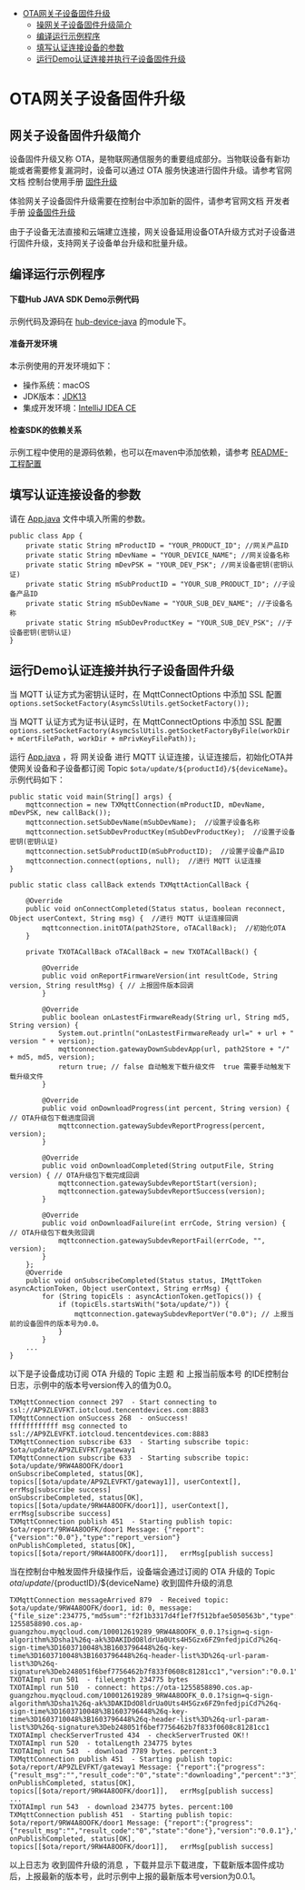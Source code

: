 * [OTA网关子设备固件升级](#OTA网关子设备固件升级)
  * [操网关子设备固件升级简介](#网关子设备固件升级简介)
  * [编译运行示例程序](#编译运行示例程序)
  * [填写认证连接设备的参数](#填写认证连接设备的参数)
  * [运行Demo认证连接并执行子设备固件升级](#运行Demo认证连接并执行子设备固件升级)

# OTA网关子设备固件升级
## 网关子设备固件升级简介

设备固件升级又称 OTA，是物联网通信服务的重要组成部分。当物联设备有新功能或者需要修复漏洞时，设备可以通过 OTA 服务快速进行固件升级。请参考官网文档 控制台使用手册 [固件升级](https://cloud.tencent.com/document/product/634/14673)

体验网关子设备固件升级需要在控制台中添加新的固件，请参考官网文档 开发者手册 [设备固件升级](https://cloud.tencent.com/document/product/634/14674)

由于子设备无法直接和云端建立连接，网关设备延用设备OTA升级方式对子设备进行固件升级，支持网关子设备单台升级和批量升级。

## 编译运行示例程序

#### 下载Hub JAVA SDK Demo示例代码

示例代码及源码在 [hub-device-java](https://github.com/tencentyun/iot-device-java/tree/master/hub/hub-device-java) 的module下。

#### 准备开发环境

本示例使用的开发环境如下：

* 操作系统：macOS
* JDK版本：[JDK13](https://www.oracle.com/java/technologies/javase-jdk13-downloads.html)
* 集成开发环境：[IntelliJ IDEA CE](https://www.jetbrains.com/idea/)

#### 检查SDK的依赖关系

示例工程中使用的是源码依赖，也可以在maven中添加依赖，请参考 [README-工程配置](https://github.com/tencentyun/iot-device-java/blob/master/hub/hub-device-java/README.md#工程配置)

## 填写认证连接设备的参数

请在 [App.java](https://github.com/tencentyun/iot-device-java/blob/master/hub/hub-device-java/src/main/java/com/tencent/iot/hub/device/java/App.java) 文件中填入所需的参数。
```
public class App {
    private static String mProductID = "YOUR_PRODUCT_ID"; //网关产品ID
	private static String mDevName = "YOUR_DEVICE_NAME"; //网关设备名称
	private static String mDevPSK = "YOUR_DEV_PSK"; //网关设备密钥(密钥认证)
	private static String mSubProductID = "YOUR_SUB_PRODUCT_ID"; //子设备产品ID
	private static String mSubDevName = "YOUR_SUB_DEV_NAME"; //子设备名称
	private static String mSubDevProductKey = "YOUR_SUB_DEV_PSK"; //子设备密钥(密钥认证)
}
```

## 运行Demo认证连接并执行子设备固件升级

当 MQTT 认证方式为密钥认证时，在 MqttConnectOptions 中添加 SSL 配置 `options.setSocketFactory(AsymcSslUtils.getSocketFactory());`

当 MQTT 认证方式为证书认证时，在 MqttConnectOptions 中添加 SSL 配置 `options.setSocketFactory(AsymcSslUtils.getSocketFactoryByFile(workDir + mCertFilePath, workDir + mPrivKeyFilePath));`

运行 [App.java](https://github.com/tencentyun/iot-device-java/blob/master/hub/hub-device-java/src/main/java/com/tencent/iot/hub/device/java/App.java) ，将 网关设备 进行 MQTT 认证连接，认证连接后，初始化OTA并使网关设备和子设备都订阅 Topic `$ota/update/${productId}/${deviceName}`。示例代码如下：

```
public static void main(String[] args) {
    mqttconnection = new TXMqttConnection(mProductID, mDevName, mDevPSK, new callBack());
    mqttconnection.setSubDevName(mSubDevName);  //设置子设备名称
    mqttconnection.setSubDevProductKey(mSubDevProductKey);  //设置子设备密钥(密钥认证)
    mqttconnection.setSubProductID(mSubProductID);  //设置子设备产品ID
    mqttconnection.connect(options, null);  //进行 MQTT 认证连接
}

public static class callBack extends TXMqttActionCallBack {

    @Override
    public void onConnectCompleted(Status status, boolean reconnect, Object userContext, String msg) {  //进行 MQTT 认证连接回调
        mqttconnection.initOTA(path2Store, oTACallBack);  //初始化OTA
    }

    private TXOTACallBack oTACallBack = new TXOTACallBack() {

        @Override
        public void onReportFirmwareVersion(int resultCode, String version, String resultMsg) { // 上报固件版本回调
        }

        @Override
        public boolean onLastestFirmwareReady(String url, String md5, String version) {
        	System.out.println("onLastestFirmwareReady url=" + url + " version " + version);
        	mqttconnection.gatewayDownSubdevApp(url, path2Store + "/" + md5, md5, version);
        	return true; // false 自动触发下载升级文件  true 需要手动触发下载升级文件
        }

        @Override
        public void onDownloadProgress(int percent, String version) { // OTA升级包下载进度回调
        	mqttconnection.gatewaySubdevReportProgress(percent, version);
        }

        @Override
        public void onDownloadCompleted(String outputFile, String version) { // OTA升级包下载完成回调
        	mqttconnection.gatewaySubdevReportStart(version);
        	mqttconnection.gatewaySubdevReportSuccess(version);
        }

        @Override
        public void onDownloadFailure(int errCode, String version) { // OTA升级包下载失败回调
        	mqttconnection.gatewaySubdevReportFail(errCode, "", version);
        }
    };
    @Override
    public void onSubscribeCompleted(Status status, IMqttToken asyncActionToken, Object userContext, String errMsg) {
        for (String topicEls : asyncActionToken.getTopics()) {
            if (topicEls.startsWith("$ota/update/")) {
                mqttconnection.gatewaySubdevReportVer("0.0"); // 上报当前的设备固件的版本号为0.0。
            }
        }
    ...
}
```

以下是子设备成功订阅 OTA 升级的 Topic 主题 和 上报当前版本号 的IDE控制台日志，示例中的版本号version传入的值为0.0。

```
TXMqttConnection connect 297  - Start connecting to ssl://AP9ZLEVFKT.iotcloud.tencentdevices.com:8883
TXMqttConnection onSuccess 268  - onSuccess!
ffffffffffff msg connected to ssl://AP9ZLEVFKT.iotcloud.tencentdevices.com:8883
TXMqttConnection subscribe 633  - Starting subscribe topic: $ota/update/AP9ZLEVFKT/gateway1
TXMqttConnection subscribe 633  - Starting subscribe topic: $ota/update/9RW4A8OOFK/door1
onSubscribeCompleted, status[OK], topics[[$ota/update/AP9ZLEVFKT/gateway1]], userContext[], errMsg[subscribe success]
onSubscribeCompleted, status[OK], topics[[$ota/update/9RW4A8OOFK/door1]], userContext[], errMsg[subscribe success]
TXMqttConnection publish 451  - Starting publish topic: $ota/report/9RW4A8OOFK/door1 Message: {"report":{"version":"0.0"},"type":"report_version"}
onPublishCompleted, status[OK], topics[[$ota/report/9RW4A8OOFK/door1]],   errMsg[publish success]
```

当在控制台中触发固件升级操作后，设备端会通过订阅的 OTA 升级的 Topic $ota/update/${productID}/${deviceName} 收到固件升级的消息

```
TXMqttConnection messageArrived 879  - Received topic: $ota/update/9RW4A8OOFK/door1, id: 0, message: {"file_size":234775,"md5sum":"f2f1b3317d4f1ef7f512bfae5050563b","type":"update_firmware","url":"https://ota-1255858890.cos.ap-guangzhou.myqcloud.com/100012619289_9RW4A8OOFK_0.0.1?sign=q-sign-algorithm%3Dsha1%26q-ak%3DAKIDdO8ldrUa0Uts4H5Gzx6FZ9nfedjpiCd7%26q-sign-time%3D1603710048%3B1603796448%26q-key-time%3D1603710048%3B1603796448%26q-header-list%3D%26q-url-param-list%3D%26q-signature%3Deb248051f6bef7756462b7f833f0608c81281cc1","version":"0.0.1"}
TXOTAImpl run 501  - fileLength 234775 bytes
TXOTAImpl run 510  - connect: https://ota-1255858890.cos.ap-guangzhou.myqcloud.com/100012619289_9RW4A8OOFK_0.0.1?sign=q-sign-algorithm%3Dsha1%26q-ak%3DAKIDdO8ldrUa0Uts4H5Gzx6FZ9nfedjpiCd7%26q-sign-time%3D1603710048%3B1603796448%26q-key-time%3D1603710048%3B1603796448%26q-header-list%3D%26q-url-param-list%3D%26q-signature%3Deb248051f6bef7756462b7f833f0608c81281cc1
TXOTAImpl checkServerTrusted 434  - checkServerTrusted OK!!
TXOTAImpl run 520  - totalLength 234775 bytes
TXOTAImpl run 543  - download 7789 bytes. percent:3
TXMqttConnection publish 451  - Starting publish topic: $ota/report/AP9ZLEVFKT/gateway1 Message: {"report":{"progress":{"result_msg":"","result_code":"0","state":"downloading","percent":"3"},"version":"0.0.1"},"type":"report_progress"}
onPublishCompleted, status[OK], topics[[$ota/report/9RW4A8OOFK/door1]],   errMsg[publish success]
...
TXOTAImpl run 543  - download 234775 bytes. percent:100
TXMqttConnection publish 451  - Starting publish topic: $ota/report/9RW4A8OOFK/door1 Message: {"report":{"progress":{"result_msg":"","result_code":"0","state":"done"},"version":"0.0.1"},"type":"report_progress"}
onPublishCompleted, status[OK], topics[[$ota/report/9RW4A8OOFK/door1]],   errMsg[publish success]
```
以上日志为 收到固件升级的消息 ，下载并显示下载进度，下载新版本固件成功后，上报最新的版本号，此时示例中上报的最新版本号version为0.0.1。